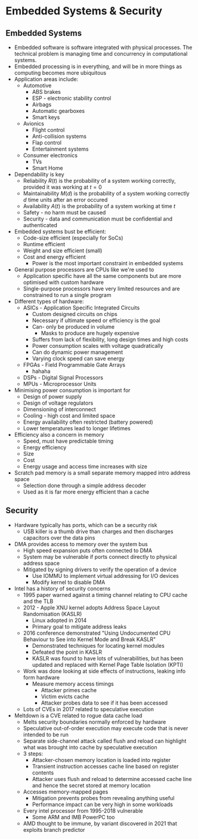 # Embedded Systems & Security

## Embedded Systems

- Embedded software is software integrated with physical processes. The technical problem is managing time and concurrency in computational systems.
- Embedded processing is in everything, and will be in more things as computing becomes more ubiquitous
- Application areas include:
  - Automotive
    - ABS brakes
    - ESP - electronic stability control
    - Airbags
    - Automatic gearboxes
    - Smart keys
  - Avionics
    - Flight control
    - Anti-collision systems
    - Flap control
    - Entertainment systems
  - Consumer electronics
    - TVs
    - Smart Home
- Dependability is key
  - Reliability $R(t)$ is the probability of a system working correctly, provided it was working at $t=0$
  - Maintainability $M(d)$ is the probability of a system working correctly $d$ time units after an error occured
  - Availability $A(t)$ is the probability of a system working at time $t$
  - Safety - no harm must be caused
  - Security - data and communication must be confidential and authenticated
- Embedded systems bust be efficient:
  - Code-size efficient (especially for SoCs)
  - Runtime efficient
  - Weight and size efficient (small)
  - Cost and energy efficient
    - Power is the most important constraint in embedded systems
- General purpose processors are CPUs like we're used to
  - Application specific have all the same components but are more optimised with custom hardware
  - Single-purpose processors have very limited resources and are constrained to run a single program
- Different types of hardware:
  - ASICs - Application Specific Integrated Circuits
    - Custom designed circuits on chips
    - Necessary if ultimate speed or efficiency is the goal
    - Can- only be produced in volume
      - Masks to produce are hugely expensive
    - Suffers from lack of flexibility, long design times and high costs
    - Power consumption scales with voltage quadratically
    - Can do dynamic power management
    - Varying clock speed can save energy
  - FPGAs - Field Programmable Gate Arrays
    - hahaha
  - DSPs - Digital Signal Processors
  - MPUs - Microprocessor Units
- Minimising power consumption is important for
  - Design of power supply
  - Design of voltage regulators
  - Dimensioning of interconnect
  - Cooling - high cost and limited space
  - Energy availability often restricted (battery powered)
  - Lower temperatures lead to longer lifetimes
- Efficiency also a concern in memory
  - Speed, must have predictable timing
  - Energy efficiency
  - Size
  - Cost
  - Energy usage and access time increases with size
- Scratch pad memory is a small separate memory mapped intro address space
  - Selection done through a simple address decoder
  - Used as it is far more energy efficient than a cache

## Security

- Hardware typically has ports, which can be a security risk
  - USB killer is a thumb drive than charges and then discharges capacitors over the data pins
- DMA provides access to memory over the system bus
  - High speed expansion puts often connected to DMA
  - System may be vulnerable if ports connect directly to physical address space
  - Mitigated by signing drivers to verify the operation of a device
    - Use IOMMU to implement virtual addressing for I/O devices
    - Modify kernel to disable DMA
- Intel has a history of security concerns
  - 1995 paper warned against a timing channel relating to CPU cache and the TLB
  - 2012 - Apple XNU kernel adopts Address Space Layout Randomisation (KASLR)
    - Linux adopted in 2014
    - Primary goal to mitigate address leaks
  - 2016 conference demonstrated "Using Undocumented CPU Behaviour to See into Kernel Mode and Break KASLR"
    - Demonstrated techniques for locating kernel modules
    - Defeated the point in KASLR
    - KASLR was found to have lots of vulnerabilities, but has been updated and replaced with Kernel Page Table Isolation (KPTI)
  - Work was done looking at side effects of instructions, leaking info form hardware
    - Measure memory access timings
      - Attacker primes cache
      - Victim evicts cache
      - Attacker probes data to see if it has been accessed
  - Lots of CVEs in 2017 related to speculative execution
- Meltdown is a CVE related to rogue data cache load
  - Melts security boundaries normally enforced by hardware
  - Speculative out-of-order execution may execute code that is never intended to be run
  - Separate side-channel attack called flush and reload can highlight what was brought into cache by speculative execution
  - 3 steps:
    - Attacker-chosen memory location is loaded into register
    - Transient instruction accesses cache line based on register contents
    - Attacker uses flush and reload to determine accessed cache line and hence the secret stored at memory location
  - Accesses memory-mapped pages
    - Mitigation prevents probes from revealing anything useful
    - Performance impact can be very high in some workloads
  - Every intel processor from 1995-2018 vulnerable
    - Some ARM and IMB PowerPC too
  - AMD thought to be immune, by variant discovered in 2021 that exploits branch predictor
